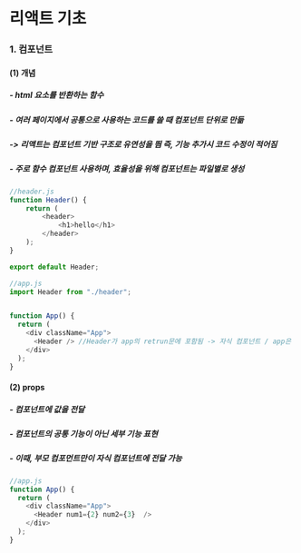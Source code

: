 # 리액트 기초
### 1. 컴포넌트
#### (1) 개념
##### - html 요소를 반환하는 함수
##### - 여러 페이지에서 공통으로 사용하는 코드를 쓸 때 컴포넌트 단위로 만듦
##### ->  리액트는 컴포넌트 기반 구조로 유연성을 띔 즉, 기능 추가시 코드 수정이 적어짐

##### - 주로 함수 컴포넌트 사용하며, 효율성을 위해 컴포넌트는 파일별로 생성

```js
//header.js
function Header() {
    return (
        <header>
            <h1>hello</h1>
        </header>
    );
}

export default Header;
```
```js
//app.js
import Header from "./header";


function App() {
  return (
    <div className="App">
      <Header /> //Header가 app의 retrun문에 포함됨 -> 자식 컴포넌트 / app은 header 컴포넌트를 포함시킴 -> 부모 컴포넌트 
    </div>
  );
}
```

#### (2) props
##### - 컴포넌트에 값을 전달 
##### - 컴포넌트의 공통 기능이 아닌 세부 기능 표현
##### - 이때, 부모 컴포먼트만이 자식 컴포넌트에 전달 가능
```js
//app.js
function App() {
  return (
    <div className="App">
      <Header num1={2} num2={3}  /> 
    </div>
  );
}
```
```js




